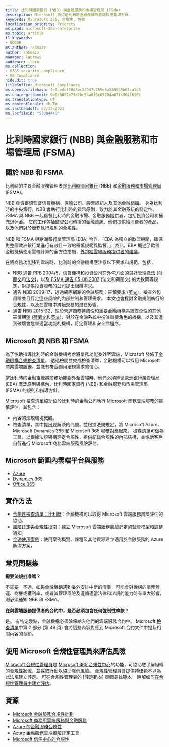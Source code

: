```yaml
---
title: 比利時國家銀行 (NBB) 與金融服務和市場管理局 (FSMA)
description: Microsoft 為協助比利時金融機構的雲端採用指導方針。
keywords: Microsoft 365, 合規性, 方案
localization_priority: Priority
ms.prod: microsoft-365-enterprise
ms.topic: article
f1.keywords:
- NOCSH
ms.author: robmazz
author: robmazz
manager: laurawi
audience: itpro
ms.collection:
- M365-security-compliance
- MS-Compliance
hideEdit: true
titleSuffix: Microsoft Compliance
ms.openlocfilehash: 3e0cedef50d4ac52547c785e5a5395b8b67ca1d6
ms.sourcegitcommit: 9b0c8852e73e2be54a0f9c6570da67f4964f616c
ms.translationtype: HT
ms.contentlocale: zh-TW
ms.lasthandoff: 07/12/2021
ms.locfileid: "53384443"
---
```

# <a name="national-bank-of-belgium-nbb-and-the-financial-services-and-markets-authority-fsma"></a>比利時國家銀行 (NBB) 與金融服務和市場管理局 (FSMA)

## <a name="about-the-nbb-and-fsma"></a>關於 NBB 和 FSMA

比利時的主要金融服務管理者是[比利時國家銀行](https://www.nbb.be/) (NBB) 和[金融服務和市場管理局](https://www.fsma.be/language_selection) (FSMA)。

NBB 負責審慎監督信貸機構、保險公司、股票經紀人及其他金融組織。 身為比利時的中央銀行，NBB 會執行比利時的貨幣原則，致力於其金融系統的穩定性。 FSMA 與 NBB 一起監督比利時的金融市場、金融服務提供者，包括投資公司和補充退休金。 它的工作包括監督公司傳播的金融資訊、他們提供給消費者的產品，以及他們對於商務執行規則的合規性。

NBB 和 FSMA 與歐洲銀行業管理局 (EBA) 合作。「EBA 為獨立的歐盟機關，確保對整個歐洲銀行業進行有效且一致的審慎規範與監督。」 為此，EBA 概述了歐盟金融機構使用雲端計算的全方位措施，[外包給雲端服務提供者的建議](https://eba.europa.eu/documents/10180/2170121/Final+draft+Recommendations+on+Cloud+Outsourcing+%28EBA-Rec-2017-03%29.pdf/5fa5cdde-3219-4e95-946d-0c0d05494362)。

在將商務功能移到雲端時，比利時的金融機構應注意以下要求和規範，包括：

- NBB 通告 PPB 2004/5，信貸機構和投資公司在外包方面的良好管理做法 ([荷蘭文](https://www.nbb.be/nl/artikels/circulaire-ppb-20045-gezonde-beheerspraktijken-bij-uitbesteding-door-kredietinstellingen-en)和[法文](https://www.nbb.be/en/articles/circular-ppb-20045-sound-management-practices-outsourcing-credit-institutions-and))，以及 [FSMA 通告 05-06.2007](https://www.fsma.be/sites/default/files/public/sitecore/media%20library/Files/fsmafiles/wetgeving/reglem/reglem_05-06-2007.pdf) (法文和荷蘭文) 的大致同等規定，對提供投資服務的公司提出組織需求。
- 通告 NBB 2009-17，透過網際網路的金融服務：審慎要求 ([英文](https://www.nbb.be/doc/cp/eng/ki/circ/pdf/cbfa_2009_17.pdf))，檢查外包風險並且訂定這些風險的內部控制和管理需求。 本文也會探討金融規則執行的合規性，以及在雲端中跨境交易的潛在影響。
- 通告 NBB 2015-32，關於營運商務持續性和重要金融機構系統安全性的其他審慎期望 ([荷蘭文](https://www.nbb.be/nl/artikels/circulaire-nbb201532-aanvullende-prudentiele-verwachtingen-op-het-vlak-van-de-operationele)和[英文](https://www.nbb.be/en/articles/circular-nbb201532-additional-prudential-expectations-regarding-operational-business))，對於在金融系統中扮演重要角色的機構，以及其遭到破壞會危害適當功能的機構，訂定管理和安全性程序。

## <a name="microsoft-and-the-nbb-and-fsma"></a>Microsoft 與 NBB 和 FSMA

為了協助指導比利時的金融機構考慮將業務功能委外至雲端，Microsoft 發佈了[金融機構合規檢查清單](https://aka.ms/FinServ-Guide-Belgium)。 透過檢閱並完成檢查清單，金融機構可以採用 Microsoft 商業雲端服務，並能有符合適用法規需求的信心。

當比利時的金融組織將商務功能委外至雲端時，他們必須遵循歐洲銀行業管理局 (EBA) 廣泛原則架構內，比利時國家銀行 (NBB) 和金融服務和市場管理局 (FSMA) 的規則和指導方針。

Microsoft 檢查清單協助位於比利時的金融公司執行 Microsoft 商務雲端服務的審慎評估。其包含：

- 內容的法規環境概觀。
- 檢查清單，其中提出要解決的問題，並根據法規規定，將 Microsoft Azure、Microsoft Dynamics 365 和 Microsoft 365 服務對應起來。 檢查清單可做為工具，以根據法規架構評定合規性，提供記錄合規性的內部結構，並協助客戶自行進行 Microsoft 商務雲端服務風險評估。

## <a name="microsoft-in-scope-cloud-platforms--services"></a>Microsoft 範圍內雲端平台與服務

- [Azure](https://aka.ms/AzureCompliance)
- [Dynamics 365](https://aka.ms/d365-compliance-list)
- [Office 365](https://aka.ms/o365-compliance-framework)

## <a name="how-to-implement"></a>實作方法

- [合規性檢查清單：比利時](https://aka.ms/FinServ-Guide-Belgium)：金融機構可以取得 Microsoft 雲端服務風險評估的協助。
- [風險評定與合規性指南](https://aka.ms/RiskGovernanceGuide)：建立 Microsoft 雲端服務風險評定的監管模型和調整通知。
- [金融使用案例](/azure/industry/financial/)：使用案例概覽、課程及其他資源建立適用於金融服務的 Azure 解決方案。

## <a name="frequently-asked-questions"></a>常見問題集

**需要法規批准嗎？**

不需要。不過，如果金融機構遇到委外安排中斷的情事，可能會對機構的業務營運、商譽或獲利率，或者其管理風險及遵循適當法律和法規的能力時有重大影響，則必須通知 NBB 和 FSMA。

**在與雲端服務提供者的合約中，是否必須包含任何強制性條款？**

是。 有特定幾點，金融機構必須確保納入他們的雲端服務合約中。 Microsoft [檢查清單](https://aka.ms/FinServ-Guide-Belgium)中第 2 部分 (第 49 頁) 會將這些內容對應到 Microsoft 合約文件中提及相關內容的章節。

## <a name="use-microsoft-compliance-manager-to-assess-your-risk"></a>使用 Microsoft 合規性管理員來評估風險

[Microsoft 合規性管理員](/microsoft-365/compliance/compliance-manager)是 [Microsoft 365 合規性中心](/microsoft-365/compliance/microsoft-365-compliance-center)的功能，可協助您了解組織的合規性狀況，並採取行動以協助降低風險。 合規性管理員會提供特優範本以為此法規建立評定。 可在合規性管理員的 [評定範本] 頁面尋找範本。 瞭解如何[在合規性管理員中建立評估](/microsoft-365/compliance/compliance-manager-assessments)。

## <a name="resources"></a>資源

- [Microsoft 金融服務合規性計劃](https://aka.ms/FSCP-Print)
- [Microsoft 商務用雲端服務與金融服務](https://www.microsoft.com/trustcenter/cloudservices/financialservices)
- [Azure 的金融服務合規性](https://azure.microsoft.com/resources/videos/azurecon-2015-financial-services-compliance-in-azure/)
- [Azure 金融服務雲端風險評定工具](https://servicetrust.microsoft.com/ViewPage/FFIECBlueprint?command=Download&downloadType=Document&downloadId=079a1973-711a-428f-9312-9ddd290cff7b&docTab=c726d5c0-2d1e-11e8-a485-57140ec19669_PaaS)
- [Microsoft 信任中心的合規性](https://www.microsoft.com/trust-center/compliance/compliance-overview)
